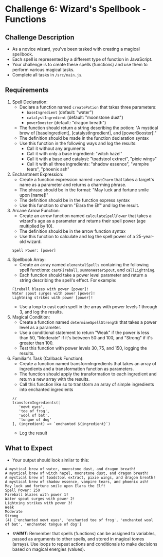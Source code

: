 # Challenge 6: Wizard's Spellbook - Functions

## Challenge Description
- As a novice wizard, you've been tasked with creating a magical spellbook.
- Each spell is represented by a different type of function in JavaScript.
- Your challenge is to create these spells (functions) and use them to perform various magical tasks.
- Complete all tasks in `/src/main.js`.

## Requirements
1. Spell Declaration:
    - Declare a function named `createPotion` that takes three parameters:
      - `baseIngredient` (default: "water")
      - `catalystIngredient` (default: "moonstone dust")
      - `powerBooster` (default: "dragon breath")
    - The function should return a string describing the potion: "A mystical brew of [baseIngredient], [catalystIngredient], and [powerBooster]!"
    - The definition should be made in the function declaration syntax
    - Use this function in the following ways and log the results:
      - Call it without any arguments
      - Call it with only a base ingredient: "witch hazel"
      - Call it with a base and catalyst: "toadstool extract", "pixie wings"
      - Call it with all three ingredients: "shadow essence", "vampire tears", "phoenix ash"
2. Enchantment Expression:
    - Create a function expression named `castCharm` that takes a target's name as a parameter and returns a charming phrase.
    - The phrase should be in the format: "May luck and fortune smile upon [name]!"
    - The definition should be in the function express syntax
    - Use this function to charm "Elara the Elf" and log the result.
3. Arcane Arrow Function:
    - Create an arrow function named `calculateSpellPower` that takes a wizard's age as a parameter and returns their spell power (age multiplied by 10).
    - The definition should be in the arrow function syntax
    - Use this function to calculate and log the spell power of a 25-year-old wizard.
    ```
    Spell Power: [power]
    ```
4. Spellbook Array:
    - Create an array named `elementalSpells` containing the following spell functions: `castFireball`, `summonWaterSpout`, and `callLightning`.
    - Each function should take a power level parameter and return a string describing the spell's effect. For example:
    ```
    Fireball blazes with power [power]!
    Water spout surges with power [power]!
    Lightning strikes with power [power]!
    ```
    - Use a loop to cast each spell in the array with power levels 1 through 3, and log the results.
5. Magical Condition:
    - Create a function named `determineSpellStrength` that takes a power level as a parameter.
    - Use a conditional statement to return "Weak" if the power is less than 50, "Moderate" if it's between 50 and 100, and "Strong" if it's greater than 100.
    - Test this function with power levels 30, 75, and 150, logging the results.
6. Familiar's Task (Callback Function):
    - Create a function named transformIngredients that takes an array of ingredients and a transformation function as parameters.
    - The function should apply the transformation to each ingredient and return a new array with the results.
    - Call this function like so to transform an array of simple ingredients into enchanted ingredients
    ```
    // 
    transformIngredients([
       'newt eyes',
       'toe of frog',
       'wool of bat',
       'tongue of dog'
    ], (ingredient) => `enchanted ${ingredient}`)
    ```
    - Log the result

## What to Expect
- Your output should look similar to this:
```
A mystical brew of water, moonstone dust, and dragon breath!
A mystical brew of witch hazel, moonstone dust, and dragon breath!
A mystical brew of toadstool extract, pixie wings, and dragon breath!
A mystical brew of shadow essence, vampire tears, and phoenix ash!
May luck and fortune smile upon Elara the Elf!
Spell Power: 250
Fireball blazes with power 1!
Water spout surges with power 2!
Lightning strikes with power 3!
Weak
Moderate
Strong
(4) ['enchanted newt eyes', 'enchanted toe of frog', 'enchanted wool of bat', 'enchanted tongue of dog']
```
- ***💡 HINT***: Remember that spells (functions) can be assigned to variables, passed as arguments to other spells, and stored in magical tomes (arrays). Use loops to repeat actions and conditionals to make decisions based on magical energies (values).
